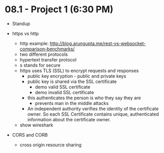 # 08.1 - Project 1 (6:30 PM)

- Standup

- https vs http

  - http example: http://blog.arungupta.me/rest-vs-websocket-comparison-benchmarks/
  - two different protocols
  - hypertext transfer protocol
  - s stands for secure
  - https uses TLS (SSL) to encrypt requests and responses
    - public key encryption - public and private keys
    - public key is shared via the SSL certificate
      - demo valid SSL certificate
      - demo invalid SSL certificate
    - this authenticates the person is who they say they are
      - prevents man in the middle attacks
    - An independent authority verifies the identity of the certificate owner. So each SSL Certificate contains unique, authenticated information about the certificate owner.
  - show wireshark

- CORS and CORB

  - cross origin resource sharing

